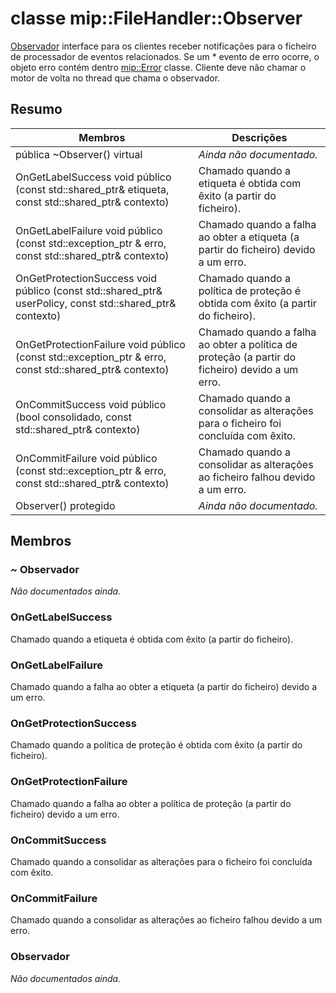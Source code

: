 # <a name="class-mipfilehandlerobserver"></a>classe mip::FileHandler::Observer 
[Observador](class_mip_filehandler_observer.md) interface para os clientes receber notificações para o ficheiro de processador de eventos relacionados.
Se um * evento de erro ocorre, o objeto erro contém dentro [mip::Error](class_mip_error.md) classe. Cliente deve não chamar o motor de volta no thread que chama o observador.
  
## <a name="summary"></a>Resumo
 Membros                        | Descrições                                
--------------------------------|---------------------------------------------
 pública ~Observer() virtual  | _Ainda não documentado._
OnGetLabelSuccess void público (const std::shared_ptr<ContentLabel>& etiqueta, const std::shared_ptr<void>& contexto)  |  Chamado quando a etiqueta é obtida com êxito (a partir do ficheiro).
OnGetLabelFailure void público (const std::exception_ptr & erro, const std::shared_ptr<void>& contexto)  |  Chamado quando a falha ao obter a etiqueta (a partir do ficheiro) devido a um erro.
OnGetProtectionSuccess void público (const std::shared_ptr<UserPolicy>& userPolicy, const std::shared_ptr<void>& contexto)  |  Chamado quando a política de proteção é obtida com êxito (a partir do ficheiro).
OnGetProtectionFailure void público (const std::exception_ptr & erro, const std::shared_ptr<void>& contexto)  |  Chamado quando a falha ao obter a política de proteção (a partir do ficheiro) devido a um erro.
OnCommitSuccess void público (bool consolidado, const std::shared_ptr<void>& contexto)  |  Chamado quando a consolidar as alterações para o ficheiro foi concluída com êxito.
OnCommitFailure void público (const std::exception_ptr & erro, const std::shared_ptr<void>& contexto)  |  Chamado quando a consolidar as alterações ao ficheiro falhou devido a um erro.
 Observer() protegido  | _Ainda não documentado._
  
## <a name="members"></a>Membros
  
### <a name="observer"></a>~ Observador
_Não documentados ainda._

  
### <a name="ongetlabelsuccess"></a>OnGetLabelSuccess
Chamado quando a etiqueta é obtida com êxito (a partir do ficheiro).
  
### <a name="ongetlabelfailure"></a>OnGetLabelFailure
Chamado quando a falha ao obter a etiqueta (a partir do ficheiro) devido a um erro.
  
### <a name="ongetprotectionsuccess"></a>OnGetProtectionSuccess
Chamado quando a política de proteção é obtida com êxito (a partir do ficheiro).
  
### <a name="ongetprotectionfailure"></a>OnGetProtectionFailure
Chamado quando a falha ao obter a política de proteção (a partir do ficheiro) devido a um erro.
  
### <a name="oncommitsuccess"></a>OnCommitSuccess
Chamado quando a consolidar as alterações para o ficheiro foi concluída com êxito.
  
### <a name="oncommitfailure"></a>OnCommitFailure
Chamado quando a consolidar as alterações ao ficheiro falhou devido a um erro.
  
### <a name="observer"></a>Observador
_Não documentados ainda._

